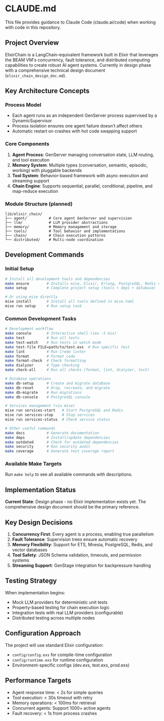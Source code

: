 # CLAUDE.md

This file provides guidance to Claude Code (claude.ai/code) when working with code in this repository.

## Project Overview

ElixirChain is a LangChain-equivalent framework built in Elixir that leverages the BEAM VM's concurrency, fault tolerance, and distributed computing capabilities to create robust AI agent systems. Currently in design phase with a comprehensive technical design document (`elixir_chain_design_doc.md`).

## Key Architecture Concepts

### Process Model
- Each agent runs as an independent GenServer process supervised by a DynamicSupervisor
- Process isolation ensures one agent failure doesn't affect others
- Automatic restart on crashes with hot code swapping support

### Core Components
1. **Agent Process**: GenServer managing conversation state, LLM routing, and tool execution
2. **Memory System**: Multiple types (conversation, semantic, episodic, working) with pluggable backends
3. **Tool System**: Behavior-based framework with async execution and streaming support
4. **Chain Engine**: Supports sequential, parallel, conditional, pipeline, and map-reduce execution

### Module Structure (planned)
```
lib/elixir_chain/
├── agent/          # Core agent GenServer and supervision
├── llm/            # LLM provider abstractions
├── memory/         # Memory management and storage
├── tools/          # Tool behavior and implementations
├── chain/          # Chain execution patterns
└── distributed/    # Multi-node coordination
```

## Development Commands

### Initial Setup
```bash
# Install all development tools and dependencies
make ensure        # Installs mise, Elixir, Erlang, PostgreSQL, Redis via mise
make setup         # Complete project setup (tools + deps + database)

# Or using mise directly
mise install       # Install all tools defined in mise.toml
mise run setup     # Run setup task
```

### Common Development Tasks
```bash
# Development workflow
make console       # Interactive shell (iex -S mix)
make test          # Run all tests
make test-watch    # Run tests in watch mode
make test-file FILE=path/to/test.exs  # Run specific test
make lint          # Run Credo linter
make format        # Format code
make format-check  # Check formatting
make dialyzer      # Type checking
make check-all     # Run all checks (format, lint, dialyzer, test)

# Database operations
make db-setup      # Create and migrate database
make db-reset      # Drop, recreate, and migrate
make db-migrate    # Run migrations
make db-console    # PostgreSQL console

# Services management (via mise)
mise run services-start   # Start PostgreSQL and Redis
mise run services-stop    # Stop services
mise run services-status  # Check service status

# Other useful commands
make docs          # Generate documentation
make deps          # Install/update dependencies
make outdated      # Check for outdated dependencies
make security      # Run security audit
make coverage      # Generate test coverage report
```

### Available Make Targets
Run `make help` to see all available commands with descriptions.

## Implementation Status

**Current State**: Design phase - no Elixir implementation exists yet. The comprehensive design document should be the primary reference.

## Key Design Decisions

1. **Concurrency First**: Every agent is a process, enabling true parallelism
2. **Fault Tolerance**: Supervision trees ensure automatic recovery
3. **Memory Flexibility**: Support for ETS, Mnesia, PostgreSQL, Redis, and vector databases
4. **Tool Safety**: JSON Schema validation, timeouts, and permission systems
5. **Streaming Support**: GenStage integration for backpressure handling

## Testing Strategy

When implementation begins:
- Mock LLM providers for deterministic unit tests
- Property-based testing for chain execution logic
- Integration tests with real LLM providers (configurable)
- Distributed testing across multiple nodes

## Configuration Approach

The project will use standard Elixir configuration:
- `config/config.exs` for compile-time configuration
- `config/runtime.exs` for runtime configuration
- Environment-specific configs (dev.exs, test.exs, prod.exs)

## Performance Targets

- Agent response time: < 2s for simple queries
- Tool execution: < 30s timeout with retry
- Memory operations: < 100ms for retrieval
- Concurrent agents: Support 1000+ active agents
- Fault recovery: < 1s from process crashes